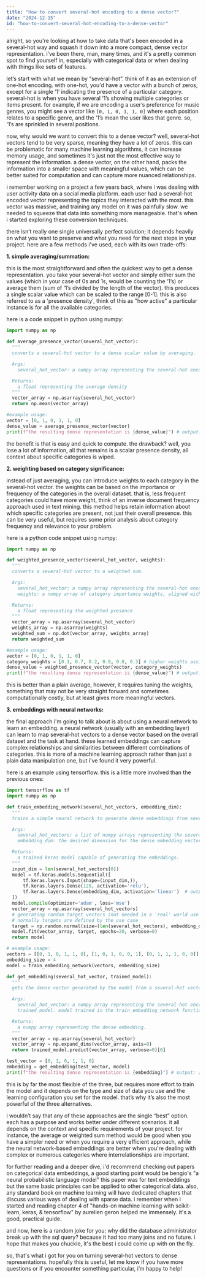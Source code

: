 ```yaml
---
title: "How to convert several-hot encoding to a dense vector?"
date: "2024-12-15"
id: "how-to-convert-several-hot-encoding-to-a-dense-vector"
---
```


alright, so you're looking at how to take data that's been encoded in a several-hot way and squash it down into a more compact, dense vector representation. i’ve been there, man, many times, and it's a pretty common spot to find yourself in, especially with categorical data or when dealing with things like sets of features.

let’s start with what we mean by “several-hot”.  think of it as an extension of one-hot encoding. with one-hot, you'd have a vector with a bunch of zeros, except for a single ‘1’ indicating the presence of a particular category. several-hot is when you have several ‘1’s showing multiple categories or items present. for example, if we are encoding a user’s preference for music genres, you might see a vector like `[0, 1, 0, 1, 1, 0]` where each position relates to a specific genre, and the ‘1’s mean the user likes that genre. so, ‘1’s are sprinkled in several positions.

now, why would we want to convert this to a dense vector? well, several-hot vectors tend to be very sparse, meaning they have a lot of zeros. this can be problematic for many machine learning algorithms, it can increase memory usage, and sometimes it's just not the most effective way to represent the information. a dense vector, on the other hand, packs the information into a smaller space with meaningful values, which can be better suited for computation and can capture more nuanced relationships.

i remember working on a project a few years back, where i was dealing with user activity data on a social media platform. each user had a several-hot encoded vector representing the topics they interacted with the most. this vector was massive, and training any model on it was painfully slow. we needed to squeeze that data into something more manageable. that's when i started exploring these conversion techniques.

there isn’t really one single universally perfect solution; it depends heavily on what you want to preserve and what you need for the next steps in your project. here are a few methods i've used, each with its own trade-offs:

**1. simple averaging/summation:**

this is the most straightforward and often the quickest way to get a dense representation. you take your several-hot vector and simply either sum the values (which in your case of 0s and 1s, would be counting the ‘1’s) or average them (sum of ‘1’s divided by the length of the vector). this produces a single scalar value which can be scaled to the range [0-1]. this is also referred to as a 'presence density', think of this as "how active" a particular instance is for all the available categories.

here is a code snippet in python using numpy:

```python
import numpy as np

def average_presence_vector(several_hot_vector):
  """
  converts a several-hot vector to a dense scalar value by averaging.

  Args:
    several_hot_vector: a numpy array representing the several-hot encoding.

  Returns:
    a float representing the average density
  """
  vector_array = np.asarray(several_hot_vector)
  return np.mean(vector_array)

#example usage:
vector = [0, 1, 0, 1, 1, 0]
dense_value = average_presence_vector(vector)
print(f"the resulting dense representation is {dense_value}") # output: 0.5
```

the benefit is that is easy and quick to compute. the drawback? well, you lose a lot of information, all that remains is a scalar presence density, all context about specific categories is wiped.

**2. weighting based on category significance:**

instead of just averaging, you can introduce weights to each category in the several-hot vector. the weights can be based on the importance or frequency of the categories in the overall dataset. that is, less frequent categories could have more weight, think of an inverse document frequency approach used in text mining. this method helps retain information about which specific categories are present, not just their overall presence. this can be very useful, but requires some prior analysis about category frequency and relevance to your problem.

here is a python code snippet using numpy:

```python
import numpy as np

def weighted_presence_vector(several_hot_vector, weights):
  """
  converts a several-hot vector to a weighted sum.

  Args:
    several_hot_vector: a numpy array representing the several-hot encoding.
    weights: a numpy array of category importance weights, aligned with the vector.

  Returns:
    a float representing the weighted presence
  """
  vector_array = np.asarray(several_hot_vector)
  weights_array = np.asarray(weights)
  weighted_sum = np.dot(vector_array, weights_array)
  return weighted_sum

#example usage:
vector = [0, 1, 0, 1, 1, 0]
category_weights = [0.1, 0.7, 0.2, 0.9, 0.8, 0.3] # higher weights assigned for category 2, 4 and 5
dense_value = weighted_presence_vector(vector, category_weights)
print(f"the resulting dense representation is {dense_value}") # output: 2.4
```

this is better than a plain average, however, it requires tuning the weights, something that may not be very straight forward and sometimes computationally costly, but at least gives more meaningful vectors.

**3. embeddings with neural networks:**

the final approach i'm going to talk about is about using a neural network to learn an embedding. a neural network (usually with an embedding layer) can learn to map several-hot vectors to a dense vector based on the overall dataset and the task at hand. these learned embeddings can capture complex relationships and similarities between different combinations of categories. this is more of a machine learning approach rather than just a plain data manipulation one, but i've found it very powerful.

here is an example using tensorflow. this is a little more involved than the previous ones:

```python
import tensorflow as tf
import numpy as np

def train_embedding_network(several_hot_vectors, embedding_dim):
  """
  trains a simple neural network to generate dense embeddings from several-hot vectors.

  Args:
    several_hot_vectors: a list of numpy arrays representing the several-hot encoding.
    embedding_dim: the desired dimension for the dense embedding vector.

  Returns:
    a trained keras model capable of generating the embeddings.
  """
  input_dim = len(several_hot_vectors[0])
  model = tf.keras.models.Sequential([
      tf.keras.layers.Input(shape=(input_dim,)),
      tf.keras.layers.Dense(128, activation='relu'),
      tf.keras.layers.Dense(embedding_dim, activation='linear')  # output dense representation
  ])
  model.compile(optimizer='adam', loss='mse')
  vector_array = np.asarray(several_hot_vectors)
  # generating random target vectors (not needed in a 'real' world use case)
  # normally targets are defined by the use case
  target = np.random.normal(size=(len(several_hot_vectors), embedding_dim))
  model.fit(vector_array, target, epochs=20, verbose=0)
  return model

# example usage:
vectors = [[0, 1, 0, 1, 1, 0], [1, 0, 1, 0, 0, 1], [0, 1, 1, 1, 0, 0]]
embedding_size = 4
model = train_embedding_network(vectors, embedding_size)

def get_embedding(several_hot_vector, trained_model):
  """
  gets the dense vector generated by the model from a several-hot vector

  Args:
    several_hot_vector: a numpy array representing the several-hot encoding.
    trained_model: model trained in the train_embedding_network function.

  Returns:
    a numpy array representing the dense embedding.
  """
  vector_array = np.asarray(several_hot_vector)
  vector_array = np.expand_dims(vector_array, axis=0)
  return trained_model.predict(vector_array, verbose=0)[0]

test_vector = [0, 1, 0, 1, 1, 0]
embedding = get_embedding(test_vector, model)
print(f"the resulting dense representation is {embedding}") # output: [ 0.10574722  0.11973211 -0.00274651  0.12384285]
```

this is by far the most flexible of the three, but requires more effort to train the model and it depends on the type and size of data you use and the learning configuration you set for the model. that’s why it’s also the most powerful of the three alternatives.

i wouldn’t say that any of these approaches are the single “best” option. each has a purpose and works better under different scenarios. it all depends on the context and specific requirements of your project. for instance, the average or weighted sum method would be good when you have a simpler need or when you require a very efficient approach, while the neural network-based embeddings are better when you're dealing with complex or numerous categories where interrelationships are important.

for further reading and a deeper dive, i'd recommend checking out papers on categorical data embeddings, a good starting point would be bengio's "a neural probabilistic language model" this paper was for text embeddings but the same basic principles can be applied to other categorical data. also, any standard book on machine learning will have dedicated chapters that discuss various ways of dealing with sparse data. i remember when i started and reading chapter 4 of "hands-on machine learning with scikit-learn, keras, & tensorflow" by aurelien geron helped me immensely. it's a good, practical guide.

and now, here is a random joke for you: why did the database administrator break up with the sql query? because it had too many joins and no future. i hope that makes you chuckle, it's the best i could come up with on the fly.

so, that's what i got for you on turning several-hot vectors to dense representations. hopefully this is useful, let me know if you have more questions or if you encounter something particular, i’m happy to help!

